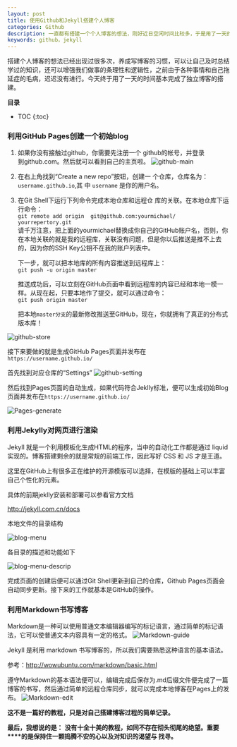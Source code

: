 ```yaml
---
layout: post
title: 使用Github和Jekyll搭建个人博客
categories: Github
description: 一直都有搭建一个个人博客的想法，刚好近日空闲时间比较多，于是用了一天的时间完成了第一版的个人独立博客的搭建
keywords: github，jekyll
---
```



搭建个人博客的想法已经出现过很多次，养成写博客的习惯，可以让自己及时总结学过的知识，还可以增强我们做事的条理性和逻辑性，之前由于各种事情和自己拖延症的毛病，迟迟没有进行。今天终于用了一天的时间基本完成了独立博客的搭建。

**目录**

* TOC
{:toc}

### 利用GitHub Pages创建一个初始blog

1. 如果你没有接触过github，你需要先注册一个	github的帐号，并登录    
   	到github.com。然后就可以看到自己的主页啦。
![github-main](/images/posts/github/github-main.png)

2. 在右上角找到“Create a new repo”按钮，创建一	个仓库，仓库名为：`username.github.io`,其	中 `username` 是你的用户名。

3. 在Git Shell下运行下列命令完成本地仓库和远程仓	库的关联。在本地仓库下运行命令：  
	`git remote add origin 	git@github.com:yourmichael/	yourrepertory.git`  
	请千万注意，把上面的yourmichael替换成你自己的GitHub账户名，否则，你在本地关联的就是我的远程库，关联没有问题，但是你以后推送是推不上去的，因为你的SSH Key公钥不在我的账户列表中。

	下一步，就可以把本地库的所有内容推送到远程库上：  
	`git push -u origin master`

	推送成功后，可以立刻在GitHub页面中看到远程库的内容已经和本地一模一样。从现在起，只要本地作了提交，就可以通过命令：  
	`git push origin master`

	把本地`master分支`的最新修改推送至GitHub，现在，你就拥有了真正的分布式版本库！

![github-store](/images/posts/github/github-store.png)

接下来要做的就是生成GitHub Pages页面并发布在`https://username.github.io/`  

首先找到对应仓库的“Settings”
![github-setting](/images/posts/github/github-setting.png)

然后找到Pages页面的自动生成，如果代码符合Jeklly标准，便可以生成初始Blog页面并发布在`https://username.github.io/` 

![Pages-generate](/images/posts/github/Pages-generate.png)


### 利用Jekylly对网页进行渲染

Jekyll 就是一个利用模板化生成HTML的程序，当中的自动化工作都是通过 liquid 实现的。博客搭建剩余的就是常规的前端工作，因此写好 CSS 和 JS 才是王道。

这里在GitHub上有很多正在维护的开源模版可以选择，在模版的基础上可以丰富自己个性化的元素。  

具体的前期jeklly安装和部署可以参看官方文档

<http://jekyll.com.cn/docs>

本地文件的目录结构

![blog-menu](/images/posts/github/blog-menu.png)

各目录的描述和功能如下

![blog-menu-descrip](/images/posts/github/blog-menu-descrip.png)

完成页面的创建后便可以通过Git Shell更新到自己的仓库，Github Pages页面会自动同步更新。接下来的工作就基本是GitHub的操作。

### 利用Markdown书写博客

Markdown是一种可以使用普通文本编辑器编写的标记语言，通过简单的标记语法，它可以使普通文本内容具有一定的格式。
![Markdown-guide](/images/posts/github/Markdown-guide.png) 

Jekyll 是利用 markdown 书写博客的，所以我们需要熟悉这种语言的基本语法。

参考：<http://wowubuntu.com/markdown/basic.html>

遵守Markdown的基本语法便可以，编辑完成后保存为.md后缀文件便完成了一篇博客的书写，然后通过简单的远程仓库同步，就可以完成本地博客在Pages上的发布。
![Markdown-edit](/images/posts/github/Markdown-edit.png) 


**这不是一篇好的教程，只是对自己搭建博客过程的简单记录。**

**最后，我想说的是：**
**没有十全十美的教程，如同不存在彻头彻尾的绝望。重要****的是保持住一颗捣腾不安的心以及对知识的渴望与 找寻。**

	